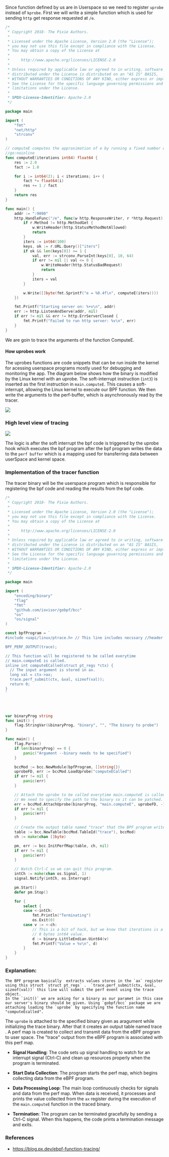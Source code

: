 Since function defined by us are in Userspace so we need to register `uprobe` instead of `kprobe`. First we will write a simple function which is used for sending `http` get response requested at `/e`. 

```go
/*
 * Copyright 2018- The Pixie Authors.
 *
 * Licensed under the Apache License, Version 2.0 (the "License");
 * you may not use this file except in compliance with the License.
 * You may obtain a copy of the License at
 *
 *     http://www.apache.org/licenses/LICENSE-2.0
 *
 * Unless required by applicable law or agreed to in writing, software
 * distributed under the License is distributed on an "AS IS" BASIS,
 * WITHOUT WARRANTIES OR CONDITIONS OF ANY KIND, either express or implied.
 * See the License for the specific language governing permissions and
 * limitations under the License.
 *
 * SPDX-License-Identifier: Apache-2.0
 */

package main

import (
	"fmt"
	"net/http"
	"strconv"
)

// computeE computes the approximation of e by running a fixed number of iterations.
//go:noinline
func computeE(iterations int64) float64 {
	res := 2.0
	fact := 1.0

	for i := int64(2); i < iterations; i++ {
		fact *= float64(i)
		res += 1 / fact
	}
	return res
}

func main() {
	addr := ":9090"
	http.HandleFunc("/e", func(w http.ResponseWriter, r *http.Request) {
		if r.Method != http.MethodGet {
			w.WriteHeader(http.StatusMethodNotAllowed)
			return
		}
		iters := int64(100)
		keys, ok := r.URL.Query()["iters"]
		if ok && len(keys[0]) >= 1 {
			val, err := strconv.ParseInt(keys[0], 10, 64)
			if err != nil || val <= 0 {
				w.WriteHeader(http.StatusBadRequest)
				return
			}
			iters = val
		}

		w.Write([]byte(fmt.Sprintf("e = %0.4f\n", computeE(iters))))
	})

	fmt.Printf("Starting server on: %+v\n", addr)
	err := http.ListenAndServe(addr, nil)
	if err != nil && err != http.ErrServerClosed {
		fmt.Printf("Failed to run http server: %v\n", err)
	}
}
```
We are goin to trace the arguments of the function ComputeE. 

#### How uprobes work
The uprobes functions are code snippets that can be run inside the kernel for acessing userspace programs mostly used for debugging and monitoring the app. 
The diagram below shows how the binary is modified by the Linux kernel with an uprobe. The soft-interrupt instruction (`int3`) is inserted as the first instruction in `main.computeE`. This causes a soft-interrupt, allowing the Linux kernel to execute our BPF function. We then write the arguments to the perf-buffer, which is asynchronously read by the tracer.


![](https://blog.px.dev/static/87301c7282e8f8270fee2afb9fe85c81/app-trace.svg)


### High level view of tracing 

![](https://blog.px.dev/static/9f8b26f88f9b132440ef1b9d48b5a341/app-tracer.svg)

The logic is after the soft interrupt the bpf code is triggered by the uprobe hook which executes the bpf program after the bpf program writes the data to the `perf buffer` which is a mapping used for transferring data between userSpace and kernel space.

### Implementation of the tracer function
The tracer binary will be the userspace program which is responsible for registering the bpf code and reading the results from the bpf code.

```go
/*
 * Copyright 2018- The Pixie Authors.
 *
 * Licensed under the Apache License, Version 2.0 (the "License");
 * you may not use this file except in compliance with the License.
 * You may obtain a copy of the License at
 *
 *     http://www.apache.org/licenses/LICENSE-2.0
 *
 * Unless required by applicable law or agreed to in writing, software
 * distributed under the License is distributed on an "AS IS" BASIS,
 * WITHOUT WARRANTIES OR CONDITIONS OF ANY KIND, either express or implied.
 * See the License for the specific language governing permissions and
 * limitations under the License.
 *
 * SPDX-License-Identifier: Apache-2.0
 */

package main

import (
	"encoding/binary"
	"flag"
	"fmt"
	"github.com/iovisor/gobpf/bcc"
	"os"
	"os/signal"
)

const bpfProgram = `
#include <uapi/linux/ptrace.h> // This line includes necssary //header files for the eBPF programs.

BPF_PERF_OUTPUT(trace);

// This function will be registered to be called everytime
// main.computeE is called.
inline int computeECalled(struct pt_regs *ctx) {
  // The input argument is stored in ax.
  long val = ctx->ax;
  trace.perf_submit(ctx, &val, sizeof(val));
  return 0;
}
`




var binaryProg string
func init() {
	flag.StringVar(&binaryProg, "binary", "", "The binary to probe")
}

func main() {
	flag.Parse()
	if len(binaryProg) == 0 {
		panic("Argument --binary needs to be specified")
	}

	bccMod := bcc.NewModule(bpfProgram, []string{})
	uprobeFD, err := bccMod.LoadUprobe("computeECalled")
	if err != nil {
		panic(err)
	}

	// Attach the uprobe to be called everytime main.computeE is called.
	// We need to specify the path to the binary so it can be patched.
	err = bccMod.AttachUprobe(binaryProg, "main.computeE", uprobeFD, -1)
	if err != nil {
		panic(err)
	}

	// Create the output table named "trace" that the BPF program writes to.
	table := bcc.NewTable(bccMod.TableId("trace"), bccMod)
	ch := make(chan []byte)

	pm, err := bcc.InitPerfMap(table, ch, nil)
	if err != nil {
		panic(err)
	}

	// Watch Ctrl-C so we can quit this program.
	intCh := make(chan os.Signal, 1)
	signal.Notify(intCh, os.Interrupt)

	pm.Start()
	defer pm.Stop()

	for {
		select {
		case <-intCh:
			fmt.Println("Terminating")
			os.Exit(0)
		case v := <-ch:
			// This is a bit of hack, but we know that iterations is a
			// 8 bytes int64 value.
			d := binary.LittleEndian.Uint64(v)
			fmt.Printf("Value = %v\n", d)
		}
	}
}
```

### Explanation:
	The BPF program basically  extracts values stores in the `ax` register using this struct `struct pt_regs` .  `trace.perf_submit(ctx, &val, sizeof(val))` this line will submit the perf event using the trace object.
	In the `init()` we are asking for a binary as our paramet in this case our server's binary should be given. Using `gobpf/bcc` package we are attaching loading the `uprobe` by specifying the function name "computeEcalled". 
	
The `uprobe` is attached to the specified binary given as aragument while initializing the trace binary. After that it creates an output table named trace .
A perf map is created to collect and transmit data from the eBPF program to user space. The "trace" output from the eBPF program is associated with this perf map.

- **Signal Handling**: The code sets up signal handling to watch for an interrupt signal (Ctrl-C) and clean up resources properly when the program is terminated.
    
- **Start Data Collection**: The program starts the perf map, which begins collecting data from the eBPF program.
    
- **Data Processing Loop**: The main loop continuously checks for signals and data from the perf map. When data is received, it processes and prints the value collected from the `ax` register during the execution of the `main.computeE` function in the traced binary.
    
- **Termination**: The program can be terminated gracefully by sending a Ctrl-C signal. When this happens, the code prints a termination message and exits.
	


### References

- https://blog.px.dev/ebpf-function-tracing/



